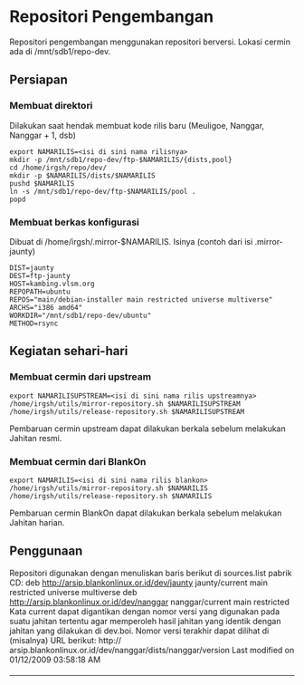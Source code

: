# Repositori Pengembangan
Repositori pengembangan menggunakan repositori berversi.
Lokasi cermin ada di /mnt/sdb1/repo-dev.
## Persiapan
### Membuat direktori
Dilakukan saat hendak membuat kode rilis baru (Meuligoe, Nanggar, Nanggar + 1,
dsb)

```
export NAMARILIS=<isi di sini nama rilisnya>
mkdir -p /mnt/sdb1/repo-dev/ftp-$NAMARILIS/{dists,pool}
cd /home/irgsh/repo/dev/
mkdir -p $NAMARILIS/dists/$NAMARILIS
pushd $NAMARILIS
ln -s /mnt/sdb1/repo-dev/ftp-$NAMARILIS/pool .
popd
```

### Membuat berkas konfigurasi
Dibuat di /home/irgsh/.mirror-$NAMARILIS.
Isinya (contoh dari isi .mirror-jaunty)

```
DIST=jaunty
DEST=ftp-jaunty
HOST=kambing.vlsm.org
REPOPATH=ubuntu
REPOS="main/debian-installer main restricted universe multiverse"
ARCHS="i386 amd64"
WORKDIR="/mnt/sdb1/repo-dev/ubuntu"
METHOD=rsync
```

## Kegiatan sehari-hari
### Membuat cermin dari upstream

```
export NAMARILISUPSTREAM=<isi di sini nama rilis upstreamnya>
/home/irgsh/utils/mirror-repository.sh $NAMARILISUPSTREAM
/home/irgsh/utils/release-repository.sh $NAMARILISUPSTREAM
```

Pembaruan cermin upstream dapat dilakukan berkala sebelum melakukan Jahitan
resmi.
### Membuat cermin dari BlankOn

```
export NAMARILIS=<isi di sini nama rilis blankon>
/home/irgsh/utils/mirror-repository.sh $NAMARILIS
/home/irgsh/utils/release-repository.sh $NAMARILIS
```

Pembaruan cermin BlankOn dapat dilakukan berkala sebelum melakukan Jahitan
harian.
## Penggunaan
Repositori digunakan dengan menuliskan baris berikut di sources.list pabrik CD:
deb http://arsip.blankonlinux.or.id/dev/jaunty jaunty/current main restricted
universe multiverse
deb http://arsip.blankonlinux.or.id/dev/nanggar nanggar/current main restricted
Kata current dapat digantikan dengan nomor versi yang digunakan pada suatu
jahitan tertentu agar memperoleh hasil jahitan yang identik dengan jahitan yang
dilakukan di dev.boi.
Nomor versi terakhir dapat dilihat di (misalnya) URL berikut: ​http://
arsip.blankonlinux.or.id/dev/nanggar/dists/nanggar/version
Last modified on 01/12/2009 03:58:18 AM
####






---
